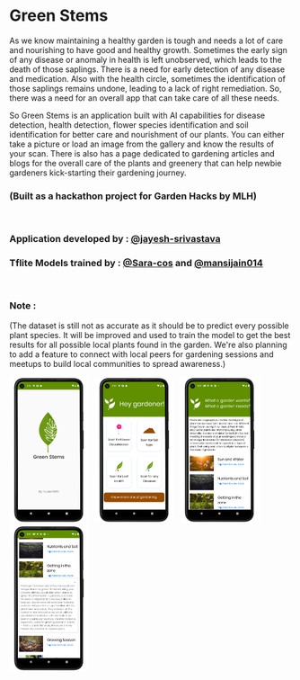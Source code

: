 # Green Stems

As we know maintaining a healthy garden is tough and needs a lot of care and nourishing to have good and healthy growth. Sometimes the early sign of any disease or anomaly in health is left unobserved, which leads to the death of those saplings. There is a need for early detection of any disease and medication. Also with the health circle, sometimes the identification of those saplings remains undone, leading to a lack of right remediation. So, there was a need for an overall app that can take care of all these needs.

So Green Stems is an application built with AI capabilities for disease detection, health detection, flower species identification and soil identification for better care and nourishment of our plants. You can either take a picture or load an image from the gallery and know the results of your scan. There is also has a page dedicated to gardening articles and blogs for the overall care of the plants and greenery that can help newbie gardeners kick-starting their gardening journey.

### (Built as a hackathon project for Garden Hacks by MLH)

<br />

### Application developed by : [@jayesh-srivastava](https://github.com/jayesh-srivastava)
### Tflite Models trained by : [@Sara-cos](https://github.com/Sara-cos) and [@mansijain014](https://github.com/mansijain014) 

<br />

### Note :
(The dataset is still not as accurate as it should be to predict every possible plant species. It will be improved and used to train the model to get the best results for all possible local plants found in the garden.
We're also planning to add a feature to connect with local peers for gardening sessions and meetups to build local communities to spread awareness.)



<img src="https://github.com/jayesh-srivastava/GreenStems/blob/main/Assets/device-2021-07-05-145648_framed.png" width="28%">&ensp; <img src="https://github.com/jayesh-srivastava/GreenStems/blob/main/Assets/device-2021-07-05-145820_framed.png" width="28%">&ensp; <img src="https://github.com/jayesh-srivastava/GreenStems/blob/main/Assets/device-2021-07-06-152639_framed.png" width="28%">&ensp; <img src="https://github.com/jayesh-srivastava/GreenStems/blob/main/Assets/device-2021-07-06-152703_framed.png" width="28%">&ensp;

